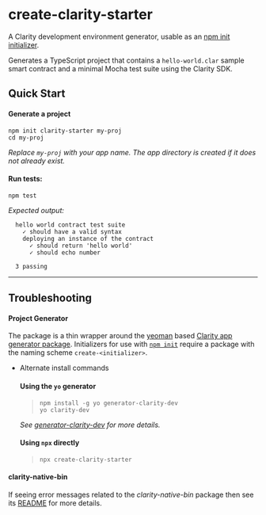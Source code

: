 # create-clarity-starter

A Clarity development environment generator, usable as an [npm init initializer](https://docs.npmjs.com/cli/init#description). 


Generates a TypeScript project that contains a `hello-world.clar` sample smart contract and 
a minimal Mocha test suite using the Clarity SDK. 

## Quick Start

#### Generate a project

```
npm init clarity-starter my-proj
cd my-proj
```
_Replace `my-proj` with your app name. The app directory is created if it does not already exist._

#### Run tests:
```
npm test
```

_Expected output:_
```
  hello world contract test suite
    ✓ should have a valid syntax
    deploying an instance of the contract
      ✓ should return 'hello world'
      ✓ should echo number

  3 passing
```

---

## Troubleshooting


#### Project Generator

The package is a thin wrapper around the [yeoman](https://www.npmjs.com/package/yo) based [Clarity app generator package](https://www.npmjs.com/package/generator-clarity-dev). Initializers for use with [`npm init`](https://docs.npmjs.com/cli/init#description) require a package with the naming scheme `create-<initializer>`. 


* Alternate install commands

  #### Using the `yo` generator
  > ```
  > npm install -g yo generator-clarity-dev
  > yo clarity-dev
  > ```
  _See [generator-clarity-dev](/packages/generator-clarity-dev/README.md#troubleshooting) for more details._

  #### Using `npx` directly
  > ```
  > npx create-clarity-starter
  > ```


#### clarity-native-bin

If seeing error messages related to the _clarity-native-bin_ package then see its [README](/packages/clarity-native-bin/README.md) for more details.


